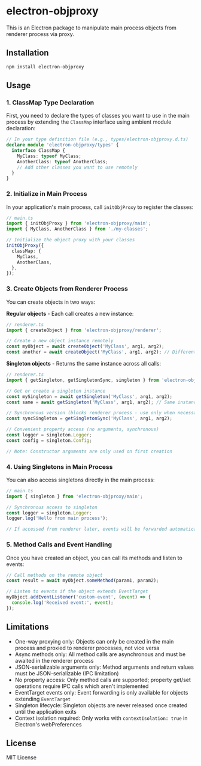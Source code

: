 # electron-objproxy

This is an Electron package to manipulate main process objects from renderer process via proxy.

## Installation

```bash
npm install electron-objproxy
```

## Usage

### 1. ClassMap Type Declaration

First, you need to declare the types of classes you want to use in the main process by extending the `ClassMap` interface using ambient module declaration:

```typescript
// In your type definition file (e.g., types/electron-objproxy.d.ts)
declare module 'electron-objproxy/types' {
  interface ClassMap {
    MyClass: typeof MyClass;
    AnotherClass: typeof AnotherClass;
    // Add other classes you want to use remotely
  }
}
```

### 2. Initialize in Main Process

In your application's main process, call `initObjProxy` to register the classes:

```typescript
// main.ts
import { initObjProxy } from 'electron-objproxy/main';
import { MyClass, AnotherClass } from './my-classes';

// Initialize the object proxy with your classes
initObjProxy({
  classMap: {
    MyClass,
    AnotherClass,
  },
});
```

### 3. Create Objects from Renderer Process

You can create objects in two ways:

**Regular objects** - Each call creates a new instance:

```typescript
// renderer.ts
import { createObject } from 'electron-objproxy/renderer';

// Create a new object instance remotely
const myObject = await createObject('MyClass', arg1, arg2);
const another = await createObject('MyClass', arg1, arg2); // Different instance
```

**Singleton objects** - Returns the same instance across all calls:

```typescript
// renderer.ts
import { getSingleton, getSingletonSync, singleton } from 'electron-objproxy/renderer';

// Get or create a singleton instance
const mySingleton = await getSingleton('MyClass', arg1, arg2);
const same = await getSingleton('MyClass', arg1, arg2); // Same instance

// Synchronous version (blocks renderer process - use only when necessary)
const syncSingleton = getSingletonSync('MyClass', arg1, arg2);

// Convenient property access (no arguments, synchronous)
const logger = singleton.Logger;
const config = singleton.Config;

// Note: Constructor arguments are only used on first creation
```

### 4. Using Singletons in Main Process

You can also access singletons directly in the main process:

```typescript
// main.ts
import { singleton } from 'electron-objproxy/main';

// Synchronous access to singleton
const logger = singleton.Logger;
logger.log('Hello from main process');

// If accessed from renderer later, events will be forwarded automatically
```

### 5. Method Calls and Event Handling

Once you have created an object, you can call its methods and listen to events:

```typescript
// Call methods on the remote object
const result = await myObject.someMethod(param1, param2);

// Listen to events if the object extends EventTarget
myObject.addEventListener('custom-event', (event) => {
  console.log('Received event:', event);
});
```

## Limitations

- One-way proxying only: Objects can only be created in the main process and proxied to renderer processes, not vice versa
- Async methods only: All method calls are asynchronous and must be awaited in the renderer process
- JSON-serializable arguments only: Method arguments and return values must be JSON-serializable (IPC limitation)
- No property access: Only method calls are supported; property get/set operations require IPC calls which aren't implemented
- EventTarget events only: Event forwarding is only available for objects extending `EventTarget`
- Singleton lifecycle: Singleton objects are never released once created until the application exits
- Context isolation required: Only works with `contextIsolation: true` in Electron's webPreferences

## License

MIT License
